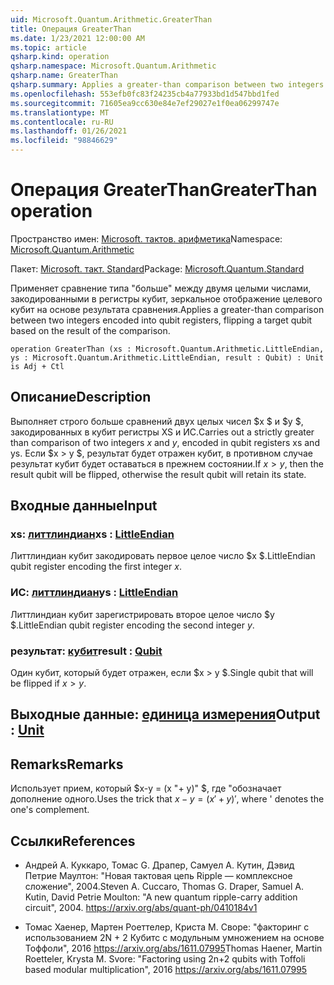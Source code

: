 ```yaml
---
uid: Microsoft.Quantum.Arithmetic.GreaterThan
title: Операция GreaterThan
ms.date: 1/23/2021 12:00:00 AM
ms.topic: article
qsharp.kind: operation
qsharp.namespace: Microsoft.Quantum.Arithmetic
qsharp.name: GreaterThan
qsharp.summary: Applies a greater-than comparison between two integers encoded into qubit registers, flipping a target qubit based on the result of the comparison.
ms.openlocfilehash: 553efb0fc83f24235cb4a77933bd1d547bbd1fed
ms.sourcegitcommit: 71605ea9cc630e84e7ef29027e1f0ea06299747e
ms.translationtype: MT
ms.contentlocale: ru-RU
ms.lasthandoff: 01/26/2021
ms.locfileid: "98846629"
---
```

# <a name="greaterthan-operation"></a><span data-ttu-id="2c2f7-102">Операция GreaterThan</span><span class="sxs-lookup"><span data-stu-id="2c2f7-102">GreaterThan operation</span></span>

<span data-ttu-id="2c2f7-103">Пространство имен: [Microsoft. тактов. арифметика](xref:Microsoft.Quantum.Arithmetic)</span><span class="sxs-lookup"><span data-stu-id="2c2f7-103">Namespace: [Microsoft.Quantum.Arithmetic](xref:Microsoft.Quantum.Arithmetic)</span></span>

<span data-ttu-id="2c2f7-104">Пакет: [Microsoft. такт. Standard](https://nuget.org/packages/Microsoft.Quantum.Standard)</span><span class="sxs-lookup"><span data-stu-id="2c2f7-104">Package: [Microsoft.Quantum.Standard](https://nuget.org/packages/Microsoft.Quantum.Standard)</span></span>


<span data-ttu-id="2c2f7-105">Применяет сравнение типа "больше" между двумя целыми числами, закодированными в регистры кубит, зеркальное отображение целевого кубит на основе результата сравнения.</span><span class="sxs-lookup"><span data-stu-id="2c2f7-105">Applies a greater-than comparison between two integers encoded into qubit registers, flipping a target qubit based on the result of the comparison.</span></span>

```qsharp
operation GreaterThan (xs : Microsoft.Quantum.Arithmetic.LittleEndian, ys : Microsoft.Quantum.Arithmetic.LittleEndian, result : Qubit) : Unit is Adj + Ctl
```


## <a name="description"></a><span data-ttu-id="2c2f7-106">Описание</span><span class="sxs-lookup"><span data-stu-id="2c2f7-106">Description</span></span>

<span data-ttu-id="2c2f7-107">Выполняет строго больше сравнений двух целых чисел $x $ и $y $, закодированных в кубит регистры XS и ИС.</span><span class="sxs-lookup"><span data-stu-id="2c2f7-107">Carries out a strictly greater than comparison of two integers $x$ and $y$, encoded in qubit registers xs and ys.</span></span> <span data-ttu-id="2c2f7-108">Если $x > y $, результат будет отражен кубит, в противном случае результат кубит будет оставаться в прежнем состоянии.</span><span class="sxs-lookup"><span data-stu-id="2c2f7-108">If $x > y$, then the result qubit will be flipped, otherwise the result qubit will retain its state.</span></span>

## <a name="input"></a><span data-ttu-id="2c2f7-109">Входные данные</span><span class="sxs-lookup"><span data-stu-id="2c2f7-109">Input</span></span>

### <a name="xs--littleendian"></a><span data-ttu-id="2c2f7-110">xs: [литтлиндиан](xref:Microsoft.Quantum.Arithmetic.LittleEndian)</span><span class="sxs-lookup"><span data-stu-id="2c2f7-110">xs : [LittleEndian](xref:Microsoft.Quantum.Arithmetic.LittleEndian)</span></span>

<span data-ttu-id="2c2f7-111">Литтлиндиан кубит закодировать первое целое число $x $.</span><span class="sxs-lookup"><span data-stu-id="2c2f7-111">LittleEndian qubit register encoding the first integer $x$.</span></span>


### <a name="ys--littleendian"></a><span data-ttu-id="2c2f7-112">ИС: [литтлиндиан](xref:Microsoft.Quantum.Arithmetic.LittleEndian)</span><span class="sxs-lookup"><span data-stu-id="2c2f7-112">ys : [LittleEndian](xref:Microsoft.Quantum.Arithmetic.LittleEndian)</span></span>

<span data-ttu-id="2c2f7-113">Литтлиндиан кубит зарегистрировать второе целое число $y $.</span><span class="sxs-lookup"><span data-stu-id="2c2f7-113">LittleEndian qubit register encoding the second integer $y$.</span></span>


### <a name="result--qubit"></a><span data-ttu-id="2c2f7-114">результат: [кубит](xref:microsoft.quantum.lang-ref.qubit)</span><span class="sxs-lookup"><span data-stu-id="2c2f7-114">result : [Qubit](xref:microsoft.quantum.lang-ref.qubit)</span></span>

<span data-ttu-id="2c2f7-115">Один кубит, который будет отражен, если $x > y $.</span><span class="sxs-lookup"><span data-stu-id="2c2f7-115">Single qubit that will be flipped if $x > y$.</span></span>



## <a name="output--unit"></a><span data-ttu-id="2c2f7-116">Выходные данные: [единица измерения](xref:microsoft.quantum.lang-ref.unit)</span><span class="sxs-lookup"><span data-stu-id="2c2f7-116">Output : [Unit](xref:microsoft.quantum.lang-ref.unit)</span></span>



## <a name="remarks"></a><span data-ttu-id="2c2f7-117">Remarks</span><span class="sxs-lookup"><span data-stu-id="2c2f7-117">Remarks</span></span>

<span data-ttu-id="2c2f7-118">Использует прием, который $x-y = (x "+ y)" $, где "обозначает дополнение одного.</span><span class="sxs-lookup"><span data-stu-id="2c2f7-118">Uses the trick that $x - y = (x'+y)'$, where ' denotes the one's complement.</span></span>

## <a name="references"></a><span data-ttu-id="2c2f7-119">Ссылки</span><span class="sxs-lookup"><span data-stu-id="2c2f7-119">References</span></span>

- <span data-ttu-id="2c2f7-120">Андрей A. Куккаро, Томас G. Драпер, Самуел A. Кутин, Дэвид Петрие Маултон: "Новая тактовая цепь Ripple — комплексное сложение", 2004.</span><span class="sxs-lookup"><span data-stu-id="2c2f7-120">Steven A. Cuccaro, Thomas G. Draper, Samuel A. Kutin, David Petrie Moulton: "A new quantum ripple-carry addition circuit", 2004.</span></span>
  https://arxiv.org/abs/quant-ph/0410184v1

- <span data-ttu-id="2c2f7-121">Томас Хаенер, Мартен Роеттелер, Криста M. Своре: "факторинг с использованием 2N + 2 Кубитс с модульным умножением на основе Тоффоли", 2016 https://arxiv.org/abs/1611.07995</span><span class="sxs-lookup"><span data-stu-id="2c2f7-121">Thomas Haener, Martin Roetteler, Krysta M. Svore: "Factoring using 2n+2 qubits with Toffoli based modular multiplication", 2016 https://arxiv.org/abs/1611.07995</span></span>